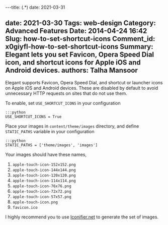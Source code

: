 ---title: (.*)
date: 2021-03-31

date: 2021-03-30
Tags: web-design
Category: Advanced Features
Date: 2014-04-24 16:42
Slug: how-to-set-shortcut-icons
Comment_id: x0giyfl-how-to-set-shortcut-icons
Summary: Elegant lets you set Favicon, Opera Speed Dial icon, and shortcut icons for Apple iOS and Android devices.
authors: Talha Mansoor
---

Elegant supports Favicon, Opera Speed Dial, and shortcut or launcher icons on
Apple iOS and Android devices. These are disabled by default to avoid
unnecessary HTTP requests on sites that do not use them.

To enable, set `USE_SHORTCUT_ICONS` in your configuration

    :::python
    USE_SHORTCUT_ICONS = True

Place your images in `content/theme/images` directory, and define `STATIC_PATHS`
variable in your configuration

    :::python
    STATIC_PATHS = ['theme/images', 'images']

Your images should have these names,

1. `apple-touch-icon-152x152.png`
1. `apple-touch-icon-144x144.png`
1. `apple-touch-icon-120x120.png`
1. `apple-touch-icon-114x114.png`
1. `apple-touch-icon-76x76.png`
1. `apple-touch-icon-72x72.png`
1. `apple-touch-icon-57x57.png`
1. `apple-touch-icon.png`
1. `favicon.ico`

I highly recommend you to use
[Iconifier.net](http://iconifier.net/) <!-- yaspeller ignore -->
to generate the set of images.
